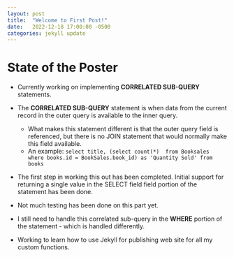 ```yaml
---
layout: post
title:  "Welcome to First Post!"
date:   2022-12-18 17:00:00 -0500
categories: jekyll update
---
```


# State of the Poster

* Currently working on implementing **CORRELATED SUB-QUERY** statements.
* The **CORRELATED SUB-QUERY** statement is when data from the current record in the outer query is available to the inner query.
  * What makes this statement different is that the outer query field is referenced, but there is no JOIN statement that would normally make this field available.
  * An example:  ```select title, (select count(*)  from Booksales where books.id = BookSales.book_id) as 'Quantity Sold' from books``` 
* The first step in working this out has been completed.  Initial support for returning a single value in the SELECT field field portion of the statement has been done.  
* Not much testing has been done on this part yet.
* I still need to handle this correlated sub-query in the **WHERE** portion of the statement - which is handled differently.

* Working to learn how to use Jekyll for publishing web site for all my custom functions.


